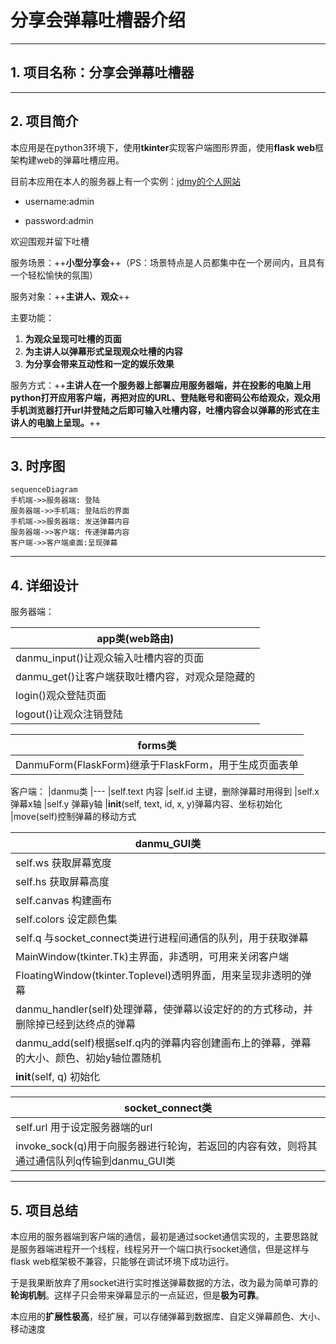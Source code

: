 # 分享会弹幕吐槽器介绍
---
## 1. 项目名称：分享会弹幕吐槽器
---
## 2. 项目简介
本应用是在python3环境下，使用**tkinter**实现客户端图形界面，使用**flask web**框架构建web的弹幕吐槽应用。

目前本应用在本人的服务器上有一个实例：[jdmy的个人网站](http://www.jdmy.me/)

- username:admin 

- password:admin

欢迎围观并留下吐槽

服务场景：++**小型分享会**++（PS：场景特点是人员都集中在一个房间内，且具有一个轻松愉快的氛围）

服务对象：++**主讲人、观众**++

主要功能：
1. **为观众呈现可吐槽的页面**
2. **为主讲人以弹幕形式呈现观众吐槽的内容**
3. **为分享会带来互动性和一定的娱乐效果**

服务方式：++**主讲人在一个服务器上部署应用服务器端，并在投影的电脑上用python打开应用客户端，再把对应的URL、登陆账号和密码公布给观众，观众用手机浏览器打开url并登陆之后即可输入吐槽内容，吐槽内容会以弹幕的形式在主讲人的电脑上呈现。**++

---
## 3. 时序图
```
sequenceDiagram
手机端->>服务器端: 登陆
服务器端->>手机端: 登陆后的界面
手机端->>服务器端: 发送弹幕内容
服务器端->>客户端: 传递弹幕内容
客户端->>客户端桌面:呈现弹幕
```
---
## 4. 详细设计

服务器端：

|app类(web路由)
|---
|danmu_input()让观众输入吐槽内容的页面
|danmu_get()让客户端获取吐槽内容，对观众是隐藏的
|login()观众登陆页面
|logout()让观众注销登陆

|forms类
|---
|DanmuForm(FlaskForm)继承于FlaskForm，用于生成页面表单

客户端：
|danmu类
|---
|self.text 内容
|self.id 主键，删除弹幕时用得到
|self.x 弹幕x轴
|self.y 弹幕y轴
|__init__(self, text, id, x, y)弹幕内容、坐标初始化
|move(self)控制弹幕的移动方式

|danmu_GUI类
|---
|self.ws 获取屏幕宽度
|self.hs 获取屏幕高度
|self.canvas 构建画布
|self.colors 设定颜色集
|self.q 与socket_connect类进行进程间通信的队列，用于获取弹幕
|MainWindow(tkinter.Tk)主界面，非透明，可用来关闭客户端
|FloatingWindow(tkinter.Toplevel)透明界面，用来呈现非透明的弹幕
|danmu_handler(self)处理弹幕，使弹幕以设定好的的方式移动，并删除掉已经到达终点的弹幕
|danmu_add(self)根据self.q内的弹幕内容创建画布上的弹幕，弹幕的大小、颜色、初始y轴位置随机
|__init__(self, q) 初始化

|socket_connect类
|---
|self.url 用于设定服务器端的url
|invoke_sock(q)用于向服务器进行轮询，若返回的内容有效，则将其通过通信队列q传输到danmu_GUI类

---
## 5. 项目总结
本应用的服务器端到客户端的通信，最初是通过socket通信实现的，主要思路就是服务器端进程开一个线程，线程另开一个端口执行socket通信，但是这样与flask web框架极不兼容，只能够在调试环境下成功运行。

于是我果断放弃了用socket进行实时推送弹幕数据的方法，改为最为简单可靠的**轮询机制**。这样子只会带来弹幕显示的一点延迟，但是********极为可靠********。

本应用的**扩展性极高**，经扩展，可以存储弹幕到数据库、自定义弹幕颜色、大小、移动速度




